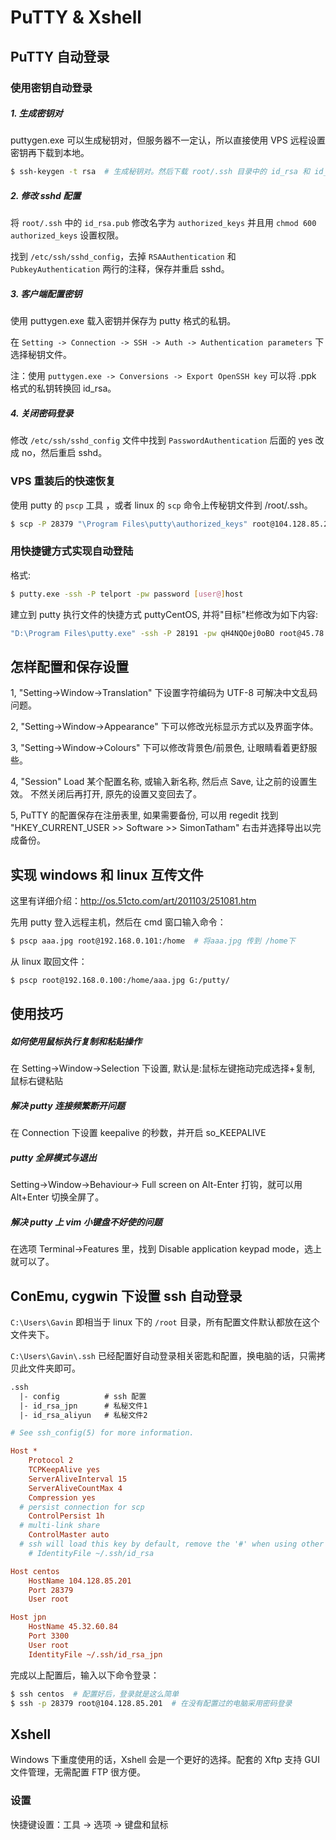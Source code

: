 # PuTTY &amp; Xshell

## PuTTY 自动登录

### 使用密钥自动登录

##### 1. 生成密钥对

puttygen.exe 可以生成秘钥对，但服务器不一定认，所以直接使用 VPS 远程设置密钥再下载到本地。

```bash
$ ssh-keygen -t rsa  # 生成秘钥对。然后下载 root/.ssh 目录中的 id_rsa 和 id_rsa.pub 到本地保存
```

##### 2. 修改 sshd 配置

将 `root/.ssh` 中的 `id_rsa.pub` 修改名字为 `authorized_keys` 并且用 `chmod 600 authorized_keys` 设置权限。

找到 `/etc/ssh/sshd_config`，去掉 `RSAAuthentication` 和 `PubkeyAuthentication` 两行的注释，保存并重启 sshd。

##### 3. 客户端配置密钥

使用 puttygen.exe 载入密钥并保存为 putty 格式的私钥。

在 `Setting -> Connection -> SSH -> Auth -> Authentication parameters` 下选择秘钥文件。

注：使用 `puttygen.exe -> Conversions -> Export OpenSSH key` 可以将 .ppk 格式的私钥转换回 id_rsa。

##### 4. 关闭密码登录

修改 `/etc/ssh/sshd_config` 文件中找到 `PasswordAuthentication` 后面的 yes 改成 no，然后重启 sshd。

### VPS 重装后的快速恢复

使用 putty 的 `pscp` 工具 ，或者 linux 的 `scp` 命令上传秘钥文件到 /root/.ssh。

```bash
$ scp -P 28379 "\Program Files\putty\authorized_keys" root@104.128.85.201:/root/.ssh/authorized_keys
```

### 用快捷键方式实现自动登陆

格式: 
```bash
$ putty.exe -ssh -P telport -pw password [user@]host
```

建立到 putty 执行文件的快捷方式 puttyCentOS, 并将"目标"栏修改为如下内容:

```bash
"D:\Program Files\putty.exe" -ssh -P 28191 -pw qH4NQOej0oBO root@45.78.32.152
```


## 怎样配置和保存设置

1, "Setting->Window->Translation" 下设置字符编码为 UTF-8 可解决中文乱码问题。

2, "Setting->Window->Appearance" 下可以修改光标显示方式以及界面字体。

3, "Setting->Window->Colours" 下可以修改背景色/前景色, 让眼睛看着更舒服些。

4, "Session" Load 某个配置名称, 或输入新名称, 然后点 Save, 让之前的设置生效。 不然关闭后再打开, 原先的设置又变回去了。

5, PuTTY 的配置保存在注册表里, 如果需要备份, 可以用 regedit 找到 "HKEY_CURRENT_USER >> Software >> SimonTatham" 右击并选择导出以完成备份。


## 实现 windows 和 linux 互传文件

这里有详细介绍：http://os.51cto.com/art/201103/251081.htm

先用 putty 登入远程主机，然后在 cmd 窗口输入命令：

```bash
$ pscp aaa.jpg root@192.168.0.101:/home  # 将aaa.jpg 传到 /home下
```

从 linux 取回文件：

```bash
$ pscp root@192.168.0.100:/home/aaa.jpg G:/putty/
```


## 使用技巧

##### 如何使用鼠标执行复制和粘贴操作

在 Setting->Window->Selection 下设置, 默认是:鼠标左键拖动完成选择+复制, 鼠标右键粘贴

##### 解决 putty 连接频繁断开问题

在 Connection 下设置 keepalive 的秒数，并开启 so_KEEPALIVE

##### putty 全屏模式与退出

Setting->Window->Behaviour-> Full screen on Alt-Enter 打钩，就可以用 Alt+Enter 切换全屏了。

##### 解决 putty 上 vim 小键盘不好使的问题

在选项 Terminal->Features 里，找到 Disable application keypad mode，选上就可以了。


## ConEmu, cygwin 下设置 ssh 自动登录

`C:\Users\Gavin` 即相当于 linux 下的 `/root` 目录，所有配置文件默认都放在这个文件夹下。

`C:\Users\Gavin\.ssh` 已经配置好自动登录相关密匙和配置，换电脑的话，只需拷贝此文件夹即可。

```txt
.ssh
  |- config          # ssh 配置
  |- id_rsa_jpn      # 私秘文件1
  |- id_rsa_aliyun   # 私秘文件2
```

```ini
# See ssh_config(5) for more information.

Host *
    Protocol 2
    TCPKeepAlive yes
    ServerAliveInterval 15
    ServerAliveCountMax 4
    Compression yes
  # persist connection for scp
    ControlPersist 1h
  # multi-link share
    ControlMaster auto
  # ssh will load this key by default, remove the '#' when using other key name
    # IdentityFile ~/.ssh/id_rsa

Host centos
    HostName 104.128.85.201
    Port 28379
    User root

Host jpn
    HostName 45.32.60.84
    Port 3300
    User root
    IdentityFile ~/.ssh/id_rsa_jpn
```

完成以上配置后，输入以下命令登录：

```bash
$ ssh centos  # 配置好后，登录就是这么简单
$ ssh -p 28379 root@104.128.85.201  # 在没有配置过的电脑采用密码登录
```


## Xshell

Windows 下重度使用的话，Xshell 会是一个更好的选择。配套的 Xftp 支持 GUI 文件管理，无需配置 FTP 很方便。

### 设置

快捷键设置：工具 -> 选项 -> 键盘和鼠标







